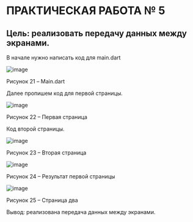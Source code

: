 # ПРАКТИЧЕСКАЯ РАБОТА № 5
## Цель: реализовать передачу данных между экранами.
В начале нужно написать код для main.dart

 ![image](https://user-images.githubusercontent.com/77003061/207610604-f5a9397b-85e2-473e-8fa7-57988a5bb82d.png)

Рисунок 21 – Main.dart

Далее пропишем код для первой страницы. 

![image](https://user-images.githubusercontent.com/77003061/207610737-b1001665-0a86-4812-b77f-808fa03ca2c6.png)
 
Рисунок 22 – Первая страница

Код второй страницы.
 
![image](https://user-images.githubusercontent.com/77003061/207610801-2703e254-6b06-40d7-befd-7258aff124e3.png)

Рисунок 23 – Вторая страница

![image](https://user-images.githubusercontent.com/77003061/207610832-36f4fd00-c97e-45ed-ad7e-2d60a529d6c0.png)
 
Рисунок 24 – Результат первой страницы

![image](https://user-images.githubusercontent.com/77003061/207610858-81dfaabf-2593-4404-88b6-922b4333c6bf.png)
 
Рисунок 25 – Страница два

Вывод: реализована передача данных между экранами.
